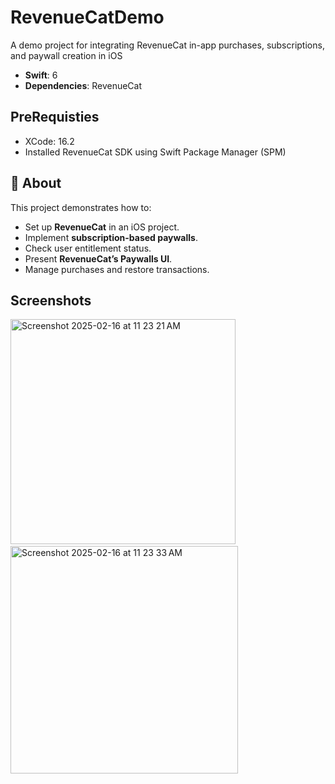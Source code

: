 # RevenueCatDemo
A demo project for integrating RevenueCat in-app purchases, subscriptions, and paywall creation in iOS

- **Swift**: 6
- **Dependencies**: RevenueCat

## PreRequisties
- XCode: 16.2
- Installed RevenueCat SDK using Swift Package Manager (SPM)

## 📖 About
This project demonstrates how to:
- Set up **RevenueCat** in an iOS project.
- Implement **subscription-based paywalls**.
- Check user entitlement status.
- Present **RevenueCat’s Paywalls UI**.
- Manage purchases and restore transactions.

## Screenshots


<img width="360" alt="Screenshot 2025-02-16 at 11 23 21 AM" src="https://github.com/user-attachments/assets/0c2b7968-3855-45e0-88a4-281626389568" />&nbsp;&nbsp; <img width="364" alt="Screenshot 2025-02-16 at 11 23 33 AM" src="https://github.com/user-attachments/assets/510e6240-c1ec-4e74-b234-cc18af79cff3" />

